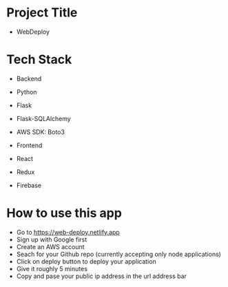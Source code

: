 # Project Title
- WebDeploy

# Tech Stack
- Backend
- Python
- Flask
- Flask-SQLAlchemy
- AWS SDK: Boto3

- Frontend
- React
- Redux
- Firebase

# How to use this app
- Go to https://web-deploy.netlify.app
- Sign up with Google first
- Create an AWS account
- Seach for your Github repo (currently accepting only node applications)
- Click on deploy button to deploy your application
- Give it roughly 5 minutes
- Copy and pase your public ip address in the url address bar
